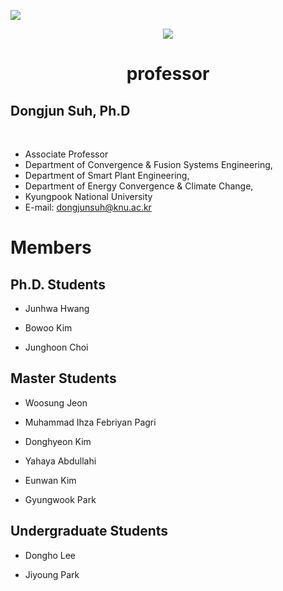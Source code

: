 
<a href="https://sites.google.com/site/knuscislab/home" target="_blank"><img src="https://img.shields.io/badge/SITE-333333?style=for-the-badge&logoColor=white"/></a>
<div align=center>
        <img src="https://capsule-render.vercel.app/api?type=waving&color=auto&height=200&section=header&text=SCISLAB&fontSize=90" />
</div>
<div align=center>
	
# professor
<div align=left>
	
## Dongjun Suh, Ph.D
	
<br>
	
- Associate Professor
- Department of Convergence & Fusion Systems Engineering,
- Department of Smart Plant Engineering,
- Department of Energy Convergence & Climate Change,
- Kyungpook National University
- E-mail: dongjunsuh@knu.ac.kr

</div>
		
 		
</div>
<div align=left>

# Members

## Ph.D. Students
- Junhwa Hwang

- Bowoo Kim

- Junghoon Choi

## Master Students
- Woosung Jeon

- Muhammad Ihza Febriyan Pagri

- Donghyeon Kim

- Yahaya Abdullahi
  
- Eunwan Kim
  
- Gyungwook Park

## Undergraduate Students
- Dongho Lee
  
- Jiyoung Park
</div>
